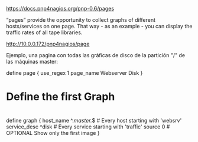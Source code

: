 https://docs.pnp4nagios.org/pnp-0.6/pages

“pages” provide the opportunity to collect graphs of different hosts/services on one page. That way - as an example - you can display the traffic rates of all tape libraries.


http://10.0.0.172/pnp4nagios/page


Ejemplo, una pagina con todas las gráficas de disco de la partición "/" de las máquinas master:

define  page  {
        use_regex 1
        page_name Webserver Disk
}

#
# Define the first Graph
#
define graph {
        host_name       ^.*master.*$  # Every host starting with 'websrv'
        service_desc    ^disk      # Every service starting with 'traffic'
        source          0             # OPTIONAL Show only the first image
}


